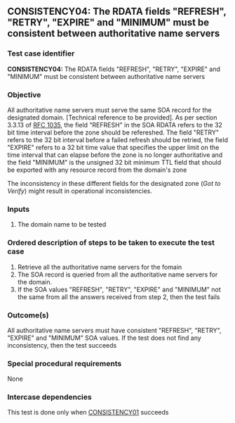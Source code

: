 ## CONSISTENCY04: The RDATA fields "REFRESH", "RETRY", "EXPIRE" and "MINIMUM"  must be consistent between authoritative name servers

### Test case identifier

**CONSISTENCY04:**  The RDATA fields "REFRESH", "RETRY", "EXPIRE" and "MINIMUM" must be consistent between authoritative name servers

### Objective
All authoritative name servers must serve the same SOA record for the designated domain. [Technical reference to be provided]. As per section 3.3.13 of [RFC 1035](http://tools.ietf.org/html/rfc1035),  the field "REFRESH" in the SOA RDATA refers to the 32 bit time interval before the zone should be refereshed. The field "RETRY" refers to the 32 bit interval before a failed refresh should be retried, the field "EXPIRE" refers to a 32 bit time value that specifies the upper limit on
the time interval that can elapse before the zone is no longer authoritative and the field "MINIMUM" is the unsigned 32 bit minimum TTL field that should be exported with any resource record from the domain's zone

The inconsistency in these different fields for the designated zone (*Got to Verify*) might result in operational inconsistencies.

### Inputs

1. The domain name to be tested

### Ordered description of steps to be taken to execute the test case

1. Retrieve all the authoritative name servers for the fomain
2. The SOA record is queried from all the authoritative name servers for the domain.
3. If the SOA values "REFRESH", "RETRY", "EXPIRE" and "MINIMUM" not the same from all the answers received from step 2, then the test fails

### Outcome(s)

All authoritative name servers must have consistent "REFRESH", "RETRY", "EXPIRE" and "MINIMUM"  SOA values. If the test does not find any inconsistency, then the test succeeds

### Special procedural requirements	

None

### Intercase dependencies

This test is done only when [CONSISTENCY01](./consistency01.md) succeeds
